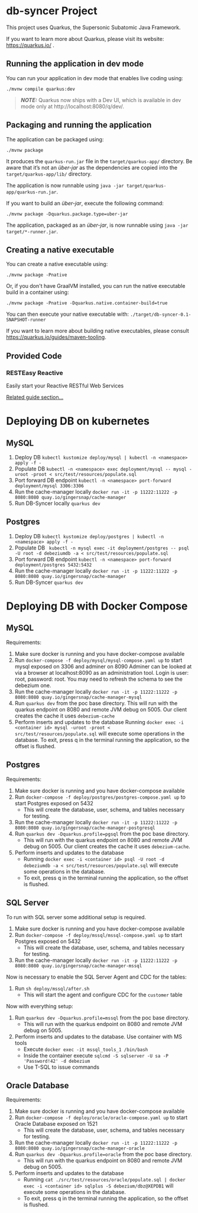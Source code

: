 # db-syncer Project

This project uses Quarkus, the Supersonic Subatomic Java Framework.

If you want to learn more about Quarkus, please visit its website: https://quarkus.io/ .

## Running the application in dev mode

You can run your application in dev mode that enables live coding using:
```shell script
./mvnw compile quarkus:dev
```

> **_NOTE:_**  Quarkus now ships with a Dev UI, which is available in dev mode only at http://localhost:8080/q/dev/.

## Packaging and running the application

The application can be packaged using:
```shell script
./mvnw package
```
It produces the `quarkus-run.jar` file in the `target/quarkus-app/` directory.
Be aware that it’s not an _über-jar_ as the dependencies are copied into the `target/quarkus-app/lib/` directory.

The application is now runnable using `java -jar target/quarkus-app/quarkus-run.jar`.

If you want to build an _über-jar_, execute the following command:
```shell script
./mvnw package -Dquarkus.package.type=uber-jar
```

The application, packaged as an _über-jar_, is now runnable using `java -jar target/*-runner.jar`.

## Creating a native executable

You can create a native executable using: 
```shell script
./mvnw package -Pnative
```

Or, if you don't have GraalVM installed, you can run the native executable build in a container using: 
```shell script
./mvnw package -Pnative -Dquarkus.native.container-build=true
```

You can then execute your native executable with: `./target/db-syncer-0.1-SNAPSHOT-runner`

If you want to learn more about building native executables, please consult https://quarkus.io/guides/maven-tooling.

## Provided Code

### RESTEasy Reactive

Easily start your Reactive RESTful Web Services

[Related guide section...](https://quarkus.io/guides/getting-started-reactive#reactive-jax-rs-resources)

# Deploying DB on kubernetes

## MySQL
1. Deploy DB `kubectl kustomize deploy/mysql | kubectl -n <namespace> apply -f -`
2. Populate DB `kubectl -n <namespace> exec deployment/mysql -- mysql -uroot -proot < src/test/resources/populate.sql`
3. Port forward DB endpoint `kubectl -n <namespace> port-forward deployment/mysql 3306:3306`
4. Run the cache-manager locally `docker run -it -p 11222:11222 -p 8080:8080 quay.io/gingersnap/cache-manager`
5. Run DB-Syncer locally `quarkus dev`

## Postgres
1. Deploy DB `kubectl kustomize deploy/postgres | kubectl -n <namespace> apply -f -`
2. Populate DB ` kubectl -n mysql exec -it deployment/postgres -- psql -U root -d debeziumdb -a < src/test/resources/populate.sql`
3. Port forward DB endpoint `kubectl -n <namespace> port-forward deployment/postgres 5432:5432`
4. Run the cache-manager locally `docker run -it -p 11222:11222 -p 8080:8080 quay.io/gingersnap/cache-manager`
5. Run DB-Syncer `quarkus dev`

# Deploying DB with Docker Compose

## MySQL

Requirements:

1. Make sure docker is running and you have docker-compose available
2. Run `docker-compose -f deploy/mysql/mysql-compose.yaml up` to start mysql exposed on 3306 and adminer on 8090
  Adminer can be looked at via a browser at localhost:8090 as an administration tool. Login is user: root, password: root. You may need to refresh the schema to see the debezium one.
3. Run the cache-manager locally `docker run -it -p 11222:11222 -p 8080:8080 quay.io/gingersnap/cache-manager-mysql`
4. Run `quarkus dev` from the poc base directory.
  This will run with the quarkus endpoint on 8080 and remote JVM debug on 5005. Our client creates the cache it uses `debezium-cache`
5. Perform inserts and updates to the database
  Running `docker exec -i <container id> mysql -uroot -proot < src/test/resources/populate.sql` will execute some operations in the database.
  To exit, press q in the terminal running the application, so the offset is flushed.

## Postgres

Requirements:

1. Make sure docker is running and you have docker-compose available
2. Run `docker-compose -f deploy/postgres/postgres-compose.yaml up` to start Postgres exposed on 5432
   * This will create the database, user, schema, and tables necessary for testing.
3. Run the cache-manager locally `docker run -it -p 11222:11222 -p 8080:8080 quay.io/gingersnap/cache-manager-postgresql`
4. Run `quarkus dev -Dquarkus.profile=pgsql` from the poc base directory.
   * This will run with the quarkus endpoint on 8080 and remote JVM debug on 5005. Our client creates the cache it uses `debezium-cache`.
5. Perform inserts and updates to the database
   * Running `docker exec -i <container id> psql -U root -d debeziumdb -a < src/test/resources/populate.sql` will execute some operations in the database.
   * To exit, press q in the terminal running the application, so the offset is flushed.

## SQL Server

To run with SQL server some additional setup is required.

1. Make sure docker is running and you have docker-compose available
2. Run `docker-compose -f deploy/mssql/mssql-compose.yaml up` to start Postgres exposed on 5432
    * This will create the database, user, schema, and tables necessary for testing.
3. Run the cache-manager locally `docker run -it -p 11222:11222 -p 8080:8080 quay.io/gingersnap/cache-manager-mssql`

Now is necessary to enable the SQL Server Agent and CDC for the tables:

1. Run `sh deploy/mssql/after.sh`
   * This will start the agent and configure CDC for the `customer` table

Now with everything setup:

1. Run `quarkus dev -Dquarkus.profile=mssql` from the poc base directory.
    * This will run with the quarkus endpoint on 8080 and remote JVM debug on 5005.
2. Perform inserts and updates to the database. Use container with MS tools
    * Execute `docker exec -it mssql_tools_1 /bin/bash`
    * Inside the container execute `sqlcmd -S sqlserver -U sa -P 'Password!42' -d debezium`
    * Use T-SQL to issue commands

## Oracle Database

Requirements:

1. Make sure docker is running and you have docker-compose available
2. Run `docker-compose -f deploy/oracle/oracle-compose.yaml up` to start Oracle Database exposed on 1521
    * This will create the database, user, schema, and tables necessary for testing.
3. Run the cache-manager locally `docker run -it -p 11222:11222 -p 8080:8080 quay.io/gingersnap/cache-manager-oracle`
4. Run `quarkus dev -Dquarkus.profile=oracle` from the poc base directory.
    * This will run with the quarkus endpoint on 8080 and remote JVM debug on 5005.
5. Perform inserts and updates to the database
    * Running `cat ./src/test/resources/oracle/populate.sql | docker exec -i <container id> sqlplus -S debezium/dbz@XEPDB1` will execute some operations in the database.
    * To exit, press q in the terminal running the application, so the offset is flushed.